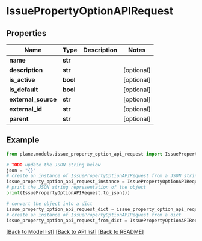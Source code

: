 # IssuePropertyOptionAPIRequest


## Properties

Name | Type | Description | Notes
------------ | ------------- | ------------- | -------------
**name** | **str** |  | 
**description** | **str** |  | [optional] 
**is_active** | **bool** |  | [optional] 
**is_default** | **bool** |  | [optional] 
**external_source** | **str** |  | [optional] 
**external_id** | **str** |  | [optional] 
**parent** | **str** |  | [optional] 

## Example

```python
from plane.models.issue_property_option_api_request import IssuePropertyOptionAPIRequest

# TODO update the JSON string below
json = "{}"
# create an instance of IssuePropertyOptionAPIRequest from a JSON string
issue_property_option_api_request_instance = IssuePropertyOptionAPIRequest.from_json(json)
# print the JSON string representation of the object
print(IssuePropertyOptionAPIRequest.to_json())

# convert the object into a dict
issue_property_option_api_request_dict = issue_property_option_api_request_instance.to_dict()
# create an instance of IssuePropertyOptionAPIRequest from a dict
issue_property_option_api_request_from_dict = IssuePropertyOptionAPIRequest.from_dict(issue_property_option_api_request_dict)
```
[[Back to Model list]](../README.md#documentation-for-models) [[Back to API list]](../README.md#documentation-for-api-endpoints) [[Back to README]](../README.md)


